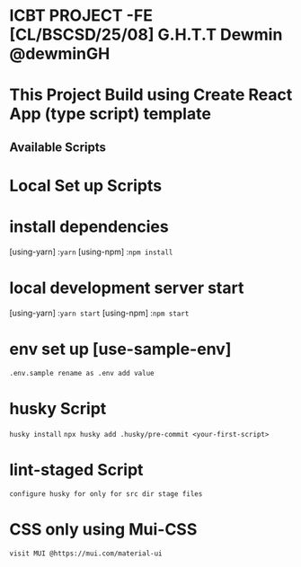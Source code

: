 # ICBT PROJECT -FE [CL/BSCSD/25/08] G.H.T.T Dewmin @dewminGH

# This Project Build using Create React App (type script) template

## Available Scripts

# Local Set up Scripts

# install dependencies

[using-yarn] :`yarn`
[using-npm] :`npm install`

# local development server start

[using-yarn] :`yarn start`
[using-npm] :`npm start`

# env set up [use-sample-env]

`.env.sample rename as .env add value`

# husky Script

`husky install`
`npx husky add .husky/pre-commit <your-first-script>`

# lint-staged Script

`configure husky for only for src dir stage files`

# CSS only using Mui-CSS

`visit MUI @https://mui.com/material-ui`
